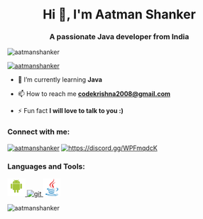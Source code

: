 <h1 align="center">Hi 👋, I'm Aatman Shanker</h1>
<h3 align="center">A passionate Java developer from India</h3>

<p align="left"> <img src="https://komarev.com/ghpvc/?username=aatmanshanker&label=Profile%20views&color=0e75b6&style=flat" alt="aatmanshanker" /> </p>

<p align="left"> <a href="https://twitter.com/aatmanshanker" target="blank"><img src="https://img.shields.io/twitter/follow/aatmanshanker?logo=twitter&style=for-the-badge" alt="aatmanshanker" /></a> </p>

- 🌱 I’m currently learning **Java**

- 📫 How to reach me **codekrishna2008@gmail.com**

- ⚡ Fun fact **I will love to talk to you :)**

<h3 align="left">Connect with me:</h3>
<p align="left">
<a href="https://twitter.com/aatmanshanker" target="blank"><img align="center" src="https://raw.githubusercontent.com/rahuldkjain/github-profile-readme-generator/master/src/images/icons/Social/twitter.svg" alt="aatmanshanker" height="30" width="40" /></a>
<a href="https://discord.gg/https://discord.gg/WPFmqdcK" target="blank"><img align="center" src="https://raw.githubusercontent.com/rahuldkjain/github-profile-readme-generator/master/src/images/icons/Social/discord.svg" alt="https://discord.gg/WPFmqdcK" height="30" width="40" /></a>
</p>

<h3 align="left">Languages and Tools:</h3>
<p align="left"> <a href="https://developer.android.com" target="_blank"> <img src="https://raw.githubusercontent.com/devicons/devicon/master/icons/android/android-original-wordmark.svg" alt="android" width="40" height="40"/> </a> <a href="https://git-scm.com/" target="_blank"> <img src="https://www.vectorlogo.zone/logos/git-scm/git-scm-icon.svg" alt="git" width="40" height="40"/> </a> <a href="https://www.java.com" target="_blank"> <img src="https://raw.githubusercontent.com/devicons/devicon/master/icons/java/java-original.svg" alt="java" width="40" height="40"/> </a> </p>

<p><img align="center" src="https://github-readme-stats.vercel.app/api/top-langs?username=aatmanshanker&show_icons=true&locale=en&layout=compact" alt="aatmanshanker" /></p>
